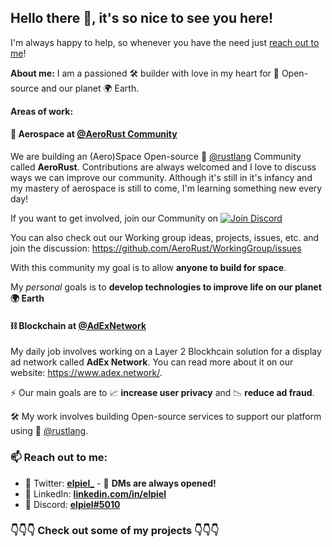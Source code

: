 ## Hello there 👋, it's so nice to see you here!

I'm always happy to help, so whenever you have the need just [reach out to me](#-reach-out-to-me)!

**About me:** I am a passioned 🛠 builder with love in my heart for 📖 Open-source and our planet 🌍 Earth.

**Areas of work:**

#### 🚀 Aerospace at [@AeroRust Community](https://github.com/AeroRust)
We are building an (Aero)Space Open-source 🦀 [@rustlang](https://github.com/rust-lang) Community called **AeroRust**. Contributions are always welcomed and I love to discuss ways we can improve our community. Although it's still in it's infancy and my mastery of aerospace is still to come, I'm learning something new every day!

If you want to get involved, join our Community on [![Join Discord](https://img.shields.io/discord/662244134316408833?label=Discord&style=flat-square)](https://discord.gg/yzWZuBMTND)

You can also check out our Working group ideas, projects, issues, etc. and join the discussion: https://github.com/AeroRust/WorkingGroup/issues

With this community my goal is to allow **anyone to build for space**.

My *personal* goals is to **develop technologies to improve life on our planet 🌍 Earth**

#### ⛓ Blockchain at [@AdExNetwork](https://github.com/AdExNetwork)

My daily job involves working on a Layer 2 Blockhcain solution for a display ad network called **AdEx Network**. You can read more about it on our website:  https://www.adex.network/.

⚡ Our main goals are to 📈 **increase user privacy** and 📉 **reduce ad fraud**.

🛠 My work involves building Open-source services to support our platform using 🦀 [@rustlang](https://github.com/rust-lang).

### 📫 Reach out to me:
- 🐥 Twitter: [**elpiel_**](https://twitter.com/elpiel_) - 📨 **DMs are always opened!**
- 🔗 LinkedIn: [**linkedin.com/in/elpiel**](https://www.linkedin.com/in/elpiel/)
- 💬 Discord: [**elpiel#5010**](https://discordapp.com/users/477182143571820565)

### 👇👇👇 Check out some of my projects 👇👇👇
